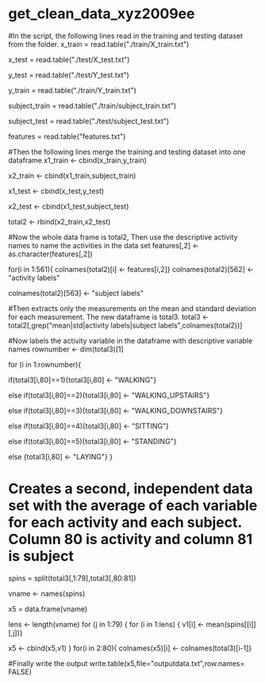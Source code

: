 get_clean_data_xyz2009ee
========================
#In the script, the following lines read in the training and testing dataset from the folder.
x_train = read.table("./train/X_train.txt")

x_test = read.table("./test/X_test.txt")

y_test = read.table("./test/Y_test.txt")

y_train = read.table("./train/Y_train.txt")

subject_train = read.table("./train/subject_train.txt")

subject_test = read.table("./test/subject_test.txt")

features = read.table("features.txt")

#Then the following lines merge the training and testing dataset into one dataframe
x1_train <- cbind(x_train,y_train)

x2_train <- cbind(x1_train,subject_train)

x1_test <- cbind(x_test,y_test)

x2_test <- cbind(x1_test,subject_test)

total2 <- rbind(x2_train,x2_test)

#Now the whole data frame is total2, Then use the descriptive activity names to name the activities in the data set
features[,2] <- as.character(features[,2])

for(i in 1:561){
colnames(total2)[i] <- features[i,2]} 
colnames(total2)[562] <- "activity labels"

colnames(total2)[563] <- "subject labels"


#Then extracts only the measurements on the mean and standard deviation for each measurement. The new dataframe is total3. 
total3 <- total2[,grep("mean|std|activity labels|subject labels",colnames(total2))]

#Now labels the activity variable in the dataframe with descriptive variable names
rownumber <- dim(total3)[1]

for (i in 1:rownumber){

if(total3[i,80]==1){total3[i,80] <- "WALKING"}

else if(total3[i,80]==2){total3[i,80] <- "WALKING_UPSTAIRS"}

else if(total3[i,80]==3){total3[i,80] <- "WALKING_DOWNSTAIRS"}

else if(total3[i,80]==4){total3[i,80] <- "SITTING"}

else if(total3[i,80]==5){total3[i,80] <- "STANDING"}

else {total3[i,80] <- "LAYING"}
}

# Creates a second, independent data set with the average of each variable for each activity and each subject. Column 80 is activity and column 81 is subject
spins = split(total3[,1:79],total3[,80:81])

vname <- names(spins)

x5 = data.frame(vname)

lens <- length(vname)
for (j in 1:79)
{
for (i in 1:lens)
{
v1[i] <- mean(spins[[i]][,j])}

x5 <- cbind(x5,v1)
}
for(i in 2:80){
colnames(x5)[i] <- colnames(total3)[i-1]}

#Finally write the output
write.table(x5,file="outputdata.txt",row.names= FALSE)







